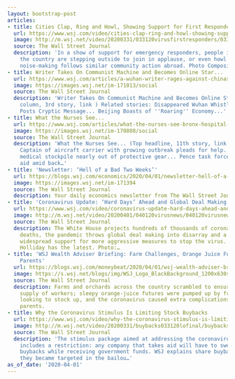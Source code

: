 ```yaml
---
layout: bootstrap-post
articles:
- title: Cities Clap, Ring and Howl, Showing Support for First Responders
  url: https://www.wsj.com/video/cities-clap-ring-and-howl-showing-support-for-first-responders/B950FFE8-9229-46F0-AE08-5B6FD411D934.html
  image: http://m.wsj.net/video/20200331/033120virusfirstresponders/033120virusfirstresponders_1280x720.jpg
  source: The Wall Street Journal
  description: 'In a show of support for emergency responders, people in cities across
    the country are stepping outside to join in applause, or even howl together. The
    noise-making follows similar community action abroad. Photo Composite: Adam Falk'
- title: Writer Takes On Communist Machine and Becomes Online Star...
  url: https://www.wsj.com/articles/a-wuhan-writer-rages-against-chinas-communist-machine-and-becomes-an-online-star-11585733403
  image: https://images.wsj.net/im-171013/social
  source: The Wall Street Journal
  description: 'Writer Takes On Communist Machine and Becomes Online Star... (Second
    column, 3rd story, link ) Related stories: Disappeared Wuhan Whistleblower Doc
    Posts Cryptic Message... Beijing Boasts of ''Roaring'' Economy...'
- title: What the Nurses See...
  url: https://www.wsj.com/articles/what-the-nurses-see-bronx-hospital-reels-as-coronavirus-swamps-new-york-11585702641
  image: https://images.wsj.net/im-170808/social
  source: The Wall Street Journal
  description: 'What the Nurses See... (Top headline, 11th story, link ) Related stories:
    Captain of aircraft carrier with growing outbreak pleads for help... U.S. emergency
    medical stockpile nearly out of protective gear... Pence task force freezes coronavirus
    aid amid back…'
- title: 'Newsletter: ‘Hell of a Bad Two Weeks’'
  url: https://blogs.wsj.com/economics/2020/04/01/newsletter-hell-of-a-bad-two-weeks/
  image: https://images.wsj.net/im-171394
  source: The Wall Street Journal
  description: Your daily economics newsletter from The Wall Street Journal.
- title: 'Coronavirus Update: ‘Hard Days’ Ahead and Global Deal Making in Chaos'
  url: https://www.wsj.com/video/coronavirus-update-hard-days-ahead-and-global-deal-making-in-chaos/7C6CC6DF-F2AC-4B79-A398-5E3592C2248E.html
  image: http://m.wsj.net/video/20200401/040120virusnews/040120virusnews_1280x720.jpg
  source: The Wall Street Journal
  description: The White House projects hundreds of thousands of coronavirus-related
    deaths, the pandemic throws global deal making into disarray and a poll shows
    widespread support for more aggressive measures to stop the virus. WSJ’s Shelby
    Holliday has the latest. Photo:…
- title: 'WSJ Wealth Adviser Briefing: Farm Challenges, Orange Juice Futures, Divorced
    Parents'
  url: https://blogs.wsj.com/moneybeat/2020/04/01/wsj-wealth-adviser-briefing-farm-challenges-orange-juice-futures-divorced-parents/
  image: https://s.wsj.net/blogs/img/WSJ_Logo_BlackBackground_1200x630social
  source: The Wall Street Journal
  description: Farms and orchards across the country scrambled to ensure a steady
    supply of workers; sleepy orange-juice futures were pumped up by frightened consumers
    looking to stock up, and the coronavirus caused extra complications for divorced
    parents.
- title: Why the Coronavirus Stimulus Is Limiting Stock Buybacks
  url: https://www.wsj.com/video/why-the-coronavirus-stimulus-is-limiting-stock-buybacks/E3912D72-A33B-4C6C-8C2D-F944B987CFE0.html
  image: http://m.wsj.net/video/20200331/buybacks033120lofinal/buybacks033120lofinal_1280x720.jpg
  source: The Wall Street Journal
  description: 'The stimulus package aimed at addressing the coronavirus pandemic
    includes a restriction: any company that takes aid will have to swear off stock
    buybacks while receiving government funds. WSJ explains share buybacks and how
    they became targeted in the bailou…'
as_of_date: '2020-04-01'
---
```


